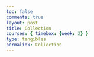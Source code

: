 ```yaml
---
toc: false
comments: true
layout: post
title: Collection
courses: { timebox: {week: 2} }
type: tangibles	
permalink: Collection
---
```


<html lang="en">
<head>
  <meta charset="UTF-8">
  <meta name="viewport" content="width=device-width, initial-scale=1.0">
  <style>
    .card {
      width: 200px;
      height: 300px;
      perspective: 1000px;
      display: inline-block;
      margin: 10px;
    }
    .card-inner {
      width: 100%;
      height: 100%;
      transition: transform 0.5s;
      transform-style: preserve-3d;
      cursor: pointer;
    }
    .card.flipped .card-inner {
      transform: rotateY(180deg);
    }
    .card-front, .card-back {
      width: 100%;
      height: 100%;
      position: absolute;
      backface-visibility: hidden;
      display: flex;
      flex-direction: column;
      justify-content: center;
      align-items: center;
      padding: 5px;
    }
    .card-front {
      background-color: #607EE2;
      font-size: 18px;
      color: white;
    }
    .card-back {
      background-color: #607EE2;
      transform: rotateY(180deg);
      font-size: 12px;
      color: white;
      padding: 10px;
      text-align: center;
    }
  </style>
</head>
<body>

<div id="cardContainer" style="text-align: center;"></div>

<script>
    function getCookie(name) {
      const value = `; ${document.cookie}`;
      const parts = value.split(`; ${name}=`);
      if (parts.length === 2) return parts.pop().split(';').shift();
    }

    // Check if the user is authenticated
    const jwtToken = getCookie('jwt');
    const tokenParts = jwtToken.split('.');
    const payload = JSON.parse(atob(tokenParts[1]));
    const id = payload.id;

    function displayCards(cards) {
      var cardContainer = document.getElementById("cardContainer");
      cardContainer.innerHTML = "";

      cards.forEach(function(card) {
        var cardElement = createCardElement(card.icon_url_medium);
        cardContainer.appendChild(cardElement);
      });
    }

    function createCardElement(iconUrl) {
      var cardElement = document.createElement("div");
      cardElement.classList.add("card");

      var cardInner = document.createElement("div");
      cardInner.classList.add("card-inner");

      var cardFront = document.createElement("div");
      cardFront.classList.add("card-front");
      cardFront.innerHTML = `<img src="${iconUrl}" alt="Card Icon">`;

      cardInner.appendChild(cardFront);
      cardElement.appendChild(cardInner);

      return cardElement;
    }

    // Fetch user's collection of cards
    fetch(`http://127.0.0.1:8086/api/card/getCollection?id=${id}`)
      .then(response => response.json())
      .then(data => {
        if (data && Array.isArray(data) && data.length > 0) {
          displayCards(data);
        } else {
          console.error('Invalid or empty response from the API:', data);
        }
      })
      .catch(error => console.error('Error fetching cards:', error));
</script>

</body>
</html>
